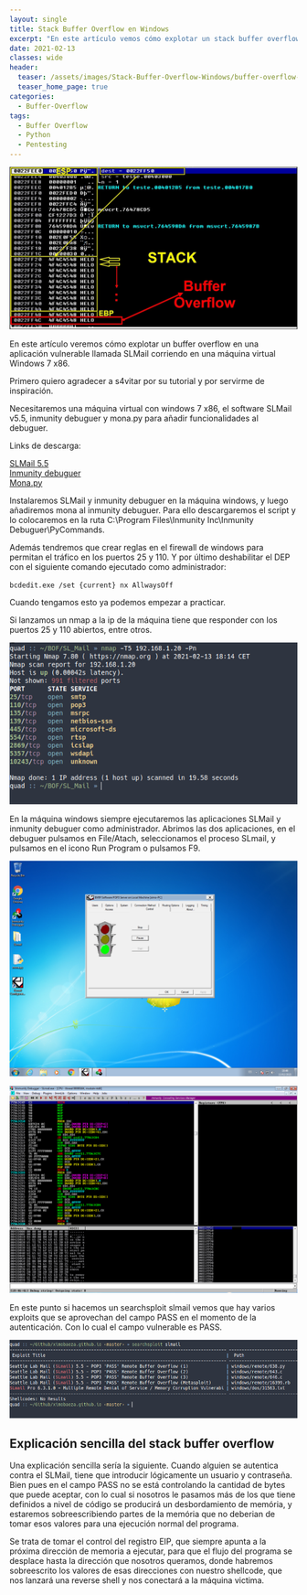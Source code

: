 ```yaml
---
layout: single
title: Stack Buffer Overflow en Windows
excerpt: "En este artículo vemos cómo explotar un stack buffer overflow en una aplicación vulnerable llamada SLMail corriendo en una máquina virtual con windows 7 x86."
date: 2021-02-13
classes: wide
header:
  teaser: /assets/images/Stack-Buffer-Overflow-Windows/buffer-overflow-windows.jpg
  teaser_home_page: true
categories:
  - Buffer-Overflow
tags:
  - Buffer Overflow
  - Python
  - Pentesting
---
```


![](/assets/images/Stack-Buffer-Overflow-Windows/buffer-overflow-windows.jpg)

En este artículo veremos cómo explotar un buffer overflow en una aplicación vulnerable llamada SLMail corriendo en una máquina virtual Windows 7 x86.

Primero quiero agradecer a s4vitar por su tutorial y por servirme de inspiración.

Necesitaremos una máquina virtual con windows 7 x86, el software SLMail v5.5, inmunity debuguer y mona.py para añadir funcionalidades al debuguer.

Links de descarga:

[SLMail 5.5](https://slmail.software.informer.com/5.5/)<br>
[Inmunity debuguer](https://www.immunityinc.com/products/debugger/)<br>
[Mona.py](https://github.com/corelan/mona/blob/master/mona.py)<br>

Instalaremos SLMail y inmunity debuguer en la máquina windows, y luego añadiremos mona al inmunity debuguer. Para ello descargaremos el script y lo colocaremos en la ruta C:\Program Files\Inmunity Inc\Inmunity Debuguer\PyCommands\.

Además tendremos que crear reglas en el firewall de windows para permitan el tráfico en los puertos 25 y 110. Y por último deshabilitar el DEP con el siguiente comando ejecutado como administrador:

`bcdedit.exe /set {current} nx AllwaysOff`

Cuando tengamos esto ya podemos empezar a practicar.

Si lanzamos un nmap a la ip de la máquina tiene que responder con los puertos 25 y 110 abiertos, entre otros.

![](/assets/images/Stack-Buffer-Overflow-Windows/nmap-slmail.png)

En la máquina windows siempre ejecutaremos las aplicaciones SLMail y inmunity debuguer como administrador. Abrimos las dos aplicaciones, en el debuguer pulsamos en File/Atach, seleccionamos el proceso SLmail, y pulsamos en el icono Run Program o pulsamos F9.

![](/assets/images/Stack-Buffer-Overflow-Windows/slmail.png)

![](/assets/images/Stack-Buffer-Overflow-Windows/inmunity.png)

En este punto si hacemos un searchsploit slmail vemos que hay varios exploits que se aprovechan del campo PASS en el momento de la autenticación. Con lo cual el campo vulnerable es PASS.

![](/assets/images/Stack-Buffer-Overflow-Windows/searchsploit-slmail.png)

## Explicación sencilla del stack buffer overflow

Una explicación sencilla sería la siguiente. Cuando alguien se autentica contra el SLMail, tiene que introducir lógicamente un usuario y contraseña. Bien pues en el campo PASS no se está controlando la cantidad de bytes que puede aceptar, con lo cual si nosotros le pasamos más de los que tiene definidos a nivel de código se producirá un desbordamiento de memória, y estaremos sobreescribiendo partes de la memória que no deberian de tomar esos valores para una ejecución normal del programa.

Se trata de tomar el control del registro EIP, que siempre apunta a la próxima dirección de memoria a ejecutar, para que el flujo del programa se desplace hasta la dirección que nosotros queramos, donde habremos sobreescrito los valores de esas direcciones con nuestro shellcode, que nos lanzará una reverse shell y nos conectará a la máquina victima.




